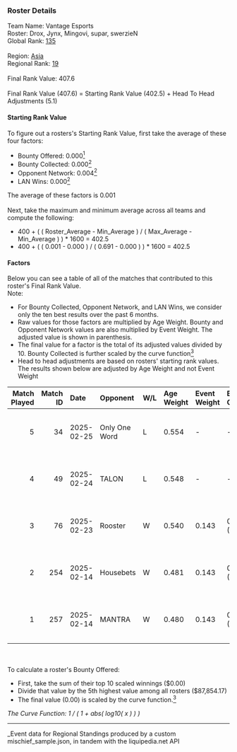 ### Roster Details<br />
Team Name: Vantage Esports<br />
Roster: Drox, Jynx, Mingovi, supar, swerzieN<br />
Global Rank: [135](../../standings_global_2025_06_02.md)<br />
<br />
Region: [Asia]( ../../standings_asia_2025_06_02.md)<br />
Regional Rank: [19]( ../../standings_asia_2025_06_02.md)<br />
<br />
Final Rank Value:  407.6<br />
<br />
Final Rank Value (407.6) = Starting Rank Value (402.5) + Head To Head Adjustments (5.1)<br />

#### Starting Rank Value<br />
To figure out a rosters's Starting Rank Value, first take the average of these four factors:<br />
- Bounty Offered: 0.000[<sup>1</sup>](#table2)
- Bounty Collected: 0.000[<sup>2</sup>](#table1)
- Opponent Network: 0.004[<sup>2</sup>](#table1)
- LAN Wins: 0.000[<sup>2</sup>](#table1)

The average of these factors is 0.001<br />
<br />
Next, take the maximum and minimum average across all teams and compute the following:<br />
- 400 + ( ( Roster_Average - Min_Average ) / ( Max_Average - Min_Average ) ) * 1600 = 402.5
- 400 + ( ( 0.001 - 0.000 ) / ( 0.691 - 0.000 ) ) * 1600 = 402.5


#### Factors<br />
Below you can see a table of all of the matches that contributed to this roster's Final Rank Value.<br />
Note:<br />

- For Bounty Collected, Opponent Network, and LAN Wins, we consider only the ten best results over the past 6 months.
- Raw values for those factors are multiplied by Age Weight. Bounty and Opponent Network values are also multiplied by Event Weight. The adjusted value is shown in parenthesis.
- The final value for a factor is the total of its adjusted values divided by 10. Bounty Collected is further scaled by the curve function[<sup>3</sup>](#curveFunction)
- Head to head adjustments are based on rosters' starting rank values. The results shown below are adjusted by Age Weight and not Event Weight
<span id="table1"></span><br />


| Match Played | Match ID | Date       | Opponent      | W/L | Age Weight | Event Weight | Bounty Collected | Opponent Network | LAN Wins  | H2H Adj. | Roster                               |
| -: | -: | :- | :- | :- | :- | :- | :- | :- | :- | -: | :- |
|            5 |       34 | 2025-02-25 | Only One Word | L   | 0.554      | -            | -                | -                | -         |    -9.08 | Drox, Jynx, Mingovi, supar, swerzieN |
|            4 |       49 | 2025-02-24 | TALON         | L   | 0.548      | -            | -                | -                | -         |    -8.89 | Drox, Jynx, Mingovi, supar, swerzieN |
|            3 |       76 | 2025-02-23 | Rooster       | W   | 0.540      | 0.143        | 0.000 (0.000)    | 0.243 (0.019)    | 0 (0.000) |     8.36 | Drox, Jynx, Mingovi, supar, swerzieN |
|            2 |      254 | 2025-02-14 | Housebets     | W   | 0.481      | 0.143        | 0.000 (0.000)    | 0.176 (0.012)    | 0 (0.000) |     7.23 | Drox, Jynx, Mingovi, supar, swerzieN |
|            1 |      257 | 2025-02-14 | MANTRA        | W   | 0.480      | 0.143        | 0.000 (0.000)    | 0.188 (0.013)    | 0 (0.000) |     7.46 | Drox, Jynx, Mingovi, supar, swerzieN |

<br />
<span id="table2"></span><br />
To calculate a roster's Bounty Offered:<br />

- First, take the sum of their top 10 scaled winnings ($0.00)
- Divide that value by the 5th highest value among all rosters ($87,854.17)
- The final value (0.00) is scaled by the curve function.[<sup>3</sup>](#curveFunction)

<span id="curveFunction"></span>_The Curve Function: 1 / ( 1 + abs( log10( x ) ) )_<br />

---
_Event data for Regional Standings produced by a custom mischief_sample.json, in tandem with the liquipedia.net API<br />
